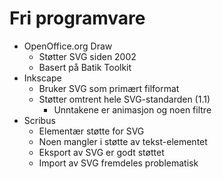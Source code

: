 # Fri programvare #

* OpenOffice.org Draw
  * Støtter SVG siden 2002
  * Basert på Batik Toolkit
* Inkscape
  * Bruker SVG som primært filformat
  * Støtter omtrent hele SVG-standarden (1.1)
    * Unntakene er animasjon og noen filtre
* Scribus
  * Elementær støtte for SVG
  * Noen mangler i støtte av tekst-elementet
  * Eksport av SVG er godt støttet
  * Import av SVG fremdeles problematisk
